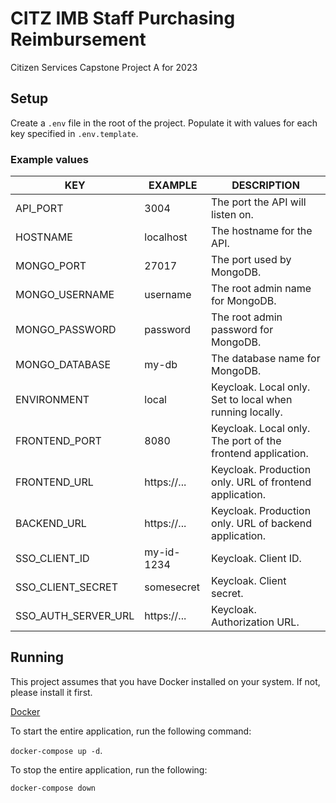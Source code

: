 # CITZ IMB Staff Purchasing Reimbursement
Citizen Services Capstone Project A for 2023

## Setup
Create a `.env` file in the root of the project. Populate it with values for each key specified in `.env.template`. 

### Example values
| KEY                   | EXAMPLE       | DESCRIPTION                                                 |
| ---                   | ---           | ---                                                         |
| API_PORT              | 3004          | The port the API will listen on.                            |
| HOSTNAME              | localhost     | The hostname for the API.                                   |
| MONGO_PORT            | 27017         | The port used by MongoDB.                                   |
| MONGO_USERNAME        | username      | The root admin name for MongoDB.                            |
| MONGO_PASSWORD        | password      | The root admin password for MongoDB.                        |
| MONGO_DATABASE        | my-db         | The database name for MongoDB.                              |
| ENVIRONMENT           | local         | Keycloak. Local only. Set to local when running locally.    |
| FRONTEND_PORT         | 8080          | Keycloak. Local only. The port of the frontend application. |
| FRONTEND_URL          | https://...   | Keycloak. Production only. URL of frontend application.     |
| BACKEND_URL           | https://...   | Keycloak. Production only. URL of backend application.      |
| SSO_CLIENT_ID         | my-id-1234    | Keycloak. Client ID.                                        |
| SSO_CLIENT_SECRET     | somesecret    | Keycloak. Client secret.                                    |
| SSO_AUTH_SERVER_URL   | https://...   | Keycloak. Authorization URL.                                |

## Running
This project assumes that you have Docker installed on your system. If not, please install it first.

[Docker](https://www.docker.com/)

To start the entire application, run the following command: 

`docker-compose up -d`.

To stop the entire application, run the following:

`docker-compose down`
